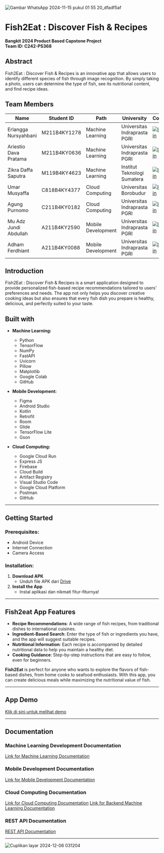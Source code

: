 ![Gambar WhatsApp 2024-11-15 pukul 01 55 20_dfadf5af](https://github.com/user-attachments/assets/0e167d1e-f517-4ec2-8839-632b6dec1c8f)

# Fish2Eat : Discover Fish & Recipes
**Bangkit 2024 Product Based Capstone Project**  
**Team ID: C242-PS368**

## Abstract
Fish2Eat : Discover Fish & Recipes is an innovative app that allows users to identify different species of fish through image recognition. By simply taking a photo, users can determine the type of fish, see its nutritional content, and find recipe ideas.

## Team Members

| Name                           | Student ID     | Path               | University                             | Contact   |
|--------------------------------|----------------|--------------------|----------------------------------------|-----------|
| Erlangga Nursyahbani       | M211B4KY1278    | Machine Learning   | Universitas Indraprasta PGRI               | [![linkedin](https://img.shields.io/badge/linkedin-0A66C2?style=for-the-badge&logo=linkedin&logoColor=white)](https://www.linkedin.com/in/erlangganursyahbani/)  
| Ariestio Dava Pratama           | M211B4KY0636   | Machine Learning   | Universitas Indraprasta PGRI                  | [![linkedin](https://img.shields.io/badge/linkedin-0A66C2?style=for-the-badge&logo=linkedin&logoColor=white)](https://www.linkedin.com/in/ariestio-dava-pratama-897039282/)
| Zikra Daffa Saputra           | M119B4KY4623   | Machine Learning   | Institut Teknologi Sumatera               | [![linkedin](https://img.shields.io/badge/linkedin-0A66C2?style=for-the-badge&logo=linkedin&logoColor=white)](https://www.linkedin.com/in/zikra-ds/)
| Umar Musyaffa            | C818B4KY4377   | Cloud Computing    | Universitas Borobudur                 | [![linkedin](https://img.shields.io/badge/linkedin-0A66C2?style=for-the-badge&logo=linkedin&logoColor=white)](https://www.linkedin.com/in/umar-musyaffa-234585310/)  
| Agung Purnomo                | C211B4KY0182   | Cloud Computing    | Universitas Indraprasta PGRI           | [![linkedin](https://img.shields.io/badge/linkedin-0A66C2?style=for-the-badge&logo=linkedin&logoColor=white)](https://www.linkedin.com/in/agung-purnomo-234238272/)   
| Mu Adz Jundi Abdullah                    | A211B4KY2590   | Mobile Development | Universitas Indraprasta PGRI                 | [![linkedin](https://img.shields.io/badge/linkedin-0A66C2?style=for-the-badge&logo=linkedin&logoColor=white)](https://www.linkedin.com/in/jundia/)
| Adham Ferdhiant                 | A211B4KY0088   | Mobile Development | Universitas Indraprasta PGRI       | [![linkedin](https://img.shields.io/badge/linkedin-0A66C2?style=for-the-badge&logo=linkedin&logoColor=white)](https://www.linkedin.com/in/adham-ferdhiant-68b209311/)

## Introduction

Fish2Eat : Discover Fish & Recipes is a smart application designed to provide personalized fish-based recipe recommendations tailored to users' preferences and needs. The app not only helps you discover creative cooking ideas but also ensures that every fish dish you prepare is healthy, delicious, and perfectly suited to your taste.

## Built with

- **Machine Learning:**
  - Python
  - TensorFlow
  - NumPy
  - FastAPI
  - Uvicorn
  - Pillow
  - Matplotlib
  - Google Colab
  - GitHub
    
- **Mobile Development:**
  - Figma
  - Android Studio
  - Kotlin
  - Retrofit
  - Room
  - Glide
  - TensorFlow Lite
  - Gson

- **Cloud Computing:**
  - Google Cloud Run
  - Express JS
  - Firebase
  - Cloud Build
  - Artifact Registry
  - Visual Studio Code
  - Google Cloud Platform
  - Postman
  - GitHub

---

## Getting Started

### Prerequisites:
- Android Device
- Internet Connection
- Camera Access

### Installation:
1. **Download APK**  
   - Unduh file APK dari [Drive](#) <!-- Tambahkan tautan ke file APK -->
2. **Install the App**  
   - Instal aplikasi dan nikmati fitur-fiturnya!

---
## Fish2eat App Features

- **Recipe Recommendations**: A wide range of fish recipes, from traditional dishes to international cuisines.
- **Ingredient-Based Search**: Enter the type of fish or ingredients you have, and the app will suggest suitable recipes.
- **Nutritional Information**: Each recipe is accompanied by detailed nutritional data to help you maintain a healthy diet.
- **Cooking Guidance**: Step-by-step instructions that are easy to follow, even for beginners.

**Fish2Eat** is perfect for anyone who wants to explore the flavors of fish-based dishes, from home cooks to seafood enthusiasts. With this app, you can create delicious meals while maximizing the nutritional value of fish.

---

## App Demo
[Klik di sini untuk melihat demo](#)

---

## Documentation

### Machine Learning Development Documentation
[Link for Machine Learning Documentation](https://github.com/Fish2Eat-Discover-Fish-Recipes/fish2eat-ml)

### Mobile Development Documentation
[Link for Mobile Development Documentation](#)

### Cloud Computing Documentation
[Link for Cloud Computing Documentation](https://github.com/Fish2Eat-Discover-Fish-Recipes/fish2eat-api)
[Link for Backend Machine Learning Documentation](https://github.com/Fish2Eat-Discover-Fish-Recipes/fish2eat-mlapi)

### REST API Documentation
[REST API Documentation](https://github.com/Fish2Eat-Discover-Fish-Recipes/fish2eat-api/blob/main/README.md)

---


  
![Cuplikan layar 2024-12-06 031204](https://github.com/user-attachments/assets/e26945e8-d234-4daf-a20f-823552e4abcd)











